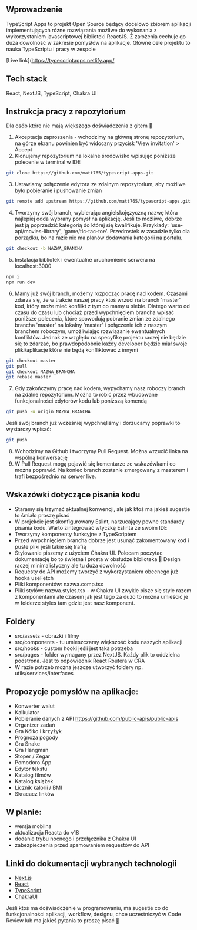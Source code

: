 ## Wprowadzenie
TypeScript Apps to projekt Open Source będący docelowo zbiorem aplikacji implementujących różne rozwiązania możliwe do wykonania z wykorzystaniem javascriptowej biblioteki ReactJS. Z założenia cechuje go duża dowolność w zakresie pomysłów na aplikacje. Główne cele projektu to nauka  TypeScriptu i pracy w zespole

 
[Live link](https://typescriptapps.netlify.app/  

## Tech stack
React, NextJS, TypeScript, Chakra UI

## Instrukcja pracy z repozytorium
Dla osób które nie mają większego doświadczenia z gitem :slightly_smiling_face:
1. Akceptacja zaproszenia - wchodzimy na główną stronę repozytorium, na górze ekranu powinien być widoczny przycisk 'View invitation' > Accept
2. Klonujemy repozytorium na lokalne środowisko wpisując poniższe polecenie w terminal w IDE
```bash
git clone https://github.com/matt765/typescript-apps.git
```
3. Ustawiamy połączenie edytora ze zdalnym repozytorium, aby możliwe było pobieranie i pushowanie zmian
```bash
git remote add upstream https://github.com/matt765/typescript-apps.git
```
4. Tworzymy swój branch, wybierając angielskojęzyczną nazwę która najlepiej odda wybrany pomysł na aplikację. Jeśli to możliwe, dobrze jest ją poprzedzić kategorią do której się kwalifikuje. Przykłady: 'use-api/movies-library', 'game/tic-tac-toe'. Przedrostek w zasadzie tylko dla porządku, bo na razie nie ma planów dodawania kategorii na portalu.
```bash
git checkout -b NAZWA_BRANCHA
```
5. Instalacja bibliotek i ewentualne uruchomienie serwera na localhost:3000
```bash
npm i
npm run dev
```
6. Mamy już swój branch, możemy rozpocząc pracę nad kodem. Czasami zdarza się, że w trakcie naszej pracy ktoś wrzuci na branch 'master' kod, który może mieć konfilkt z tym co mamy u siebie. Dlatego warto od czasu do czasu lub chociaż przed wypchnięciem brancha wpisać poniższe polecenia, które spowodują pobranie zmian ze zdalnego brancha 'master' na lokalny 'master' i połączenie ich z naszym branchem roboczym, umożliwiając rozwiązanie ewentualnych konfliktów. Jednak ze względu na specyfikę projektu raczej nie będzie się to zdarzać, bo prawdopodobnie każdy developer będzie miał swoje pliki/aplikacje które nie będą konfliktować z innymi
```bash
git checkout master
git pull
git checkout NAZWA_BRANCHA
git rebase master
```
7. Gdy zakończymy pracę nad kodem, wypychamy nasz roboczy branch na zdalne repozytorium. Można to robić przez wbudowane funkcjonalności edytorów kodu lub poniższą komendą
```bash
git push -u origin NAZWA_BRANCHA
```
Jeśli swój branch już wcześniej wypchnęliśmy i dorzucamy poprawki to wystarczy wpisać:
```bash
git push
```
8. Wchodzimy na Github i tworzymy Pull Request. Można wrzucić linka na wspólną konwersację
9. W Pull Request mogą pojawić się komentarze ze wskazówkami co można poprawić. Na koniec branch zostanie zmergowany z masterem i trafi bezpośrednio na serwer live.

## Wskazówki dotyczące pisania kodu
- Staramy się trzymać aktualnej konwencji, ale jak ktoś ma jakieś sugestie to śmiało proszę pisać
- W projekcie jest skonfigurowany Eslint, narzucający pewne standardy pisania kodu. Warto zintegrować wtyczkę Eslinta ze swoim IDE
- Tworzymy komponenty funkcyjne z TypeScriptem
- Przed wypchnięciem brancha dobrze jest usunąć zakomentowany kod i puste pliki jeśli takie się trafią
- Stylowanie piszemy z użyciem Chakra UI. Polecam poczytac dokumentację bo to świetna i prosta w obsłudze biblioteka :slightly_smiling_face: Design raczej minimalistyczny ale tu duża dowolność
- Requesty do API możemy tworzyć z wykorzystaniem obecnego już hooka useFetch
- Pliki komponentów: nazwa.comp.tsx
- Pliki stylów: nazwa.styles.tsx - w Chakra UI zwykle pisze się style razem z komponentami ale czasem jak jest tego za dużo to można umieścić je w folderze styles tam gdzie jest nasz komponent.

## Foldery
- src/assets - obrazki i filmy
- src/components - tu umieszczamy większość kodu naszych aplikacji
- src/hooks - custom hooki jeśli jest taka potrzeba
- src/pages - folder wymagany przez NextJS. Każdy plik to oddzielna podstrona. Jest to odpowiednik React Routera w CRA
- W razie potrzeb można jeszcze utworzyć foldery np. utils/services/interfaces

## Propozycje pomysłów na aplikacje:
- Konwerter walut
- Kalkulator
- Pobieranie danych z API https://github.com/public-apis/public-apis
- Organizer zadań
- Gra Kółko i krzyżyk
- Prognoza pogody
- Gra Snake
- Gra Hangman
- Stoper / Zegar
- Pomodoro App
- Edytor tekstu
- Katalog filmów
- Katalog książek
- Licznik kalorii / BMI
- Skracacz linków

## W planie:
- wersja mobilna
- aktualizacja Reacta do v18
- dodanie trybu nocnego i przełącznika z Chakra UI
- zabezpieczenia przed spamowaniem requestów do API

## Linki do dokumentacji wybranych technologii
- [Next.js](https://nextjs.org/docs)
- [React](https://pl.reactjs.org/)
- [TypeScript](https://www.typescriptlang.org/) 
- [ChakraUI](https://chakra-ui.com/) 

Jeśli ktoś ma doświadczenie w programowaniu, ma sugestie co do funkcjonalności aplikacji, workflow, designu, chce uczestniczyć w Code Review lub ma jakieś pytania to proszę pisać :slightly_smiling_face:


